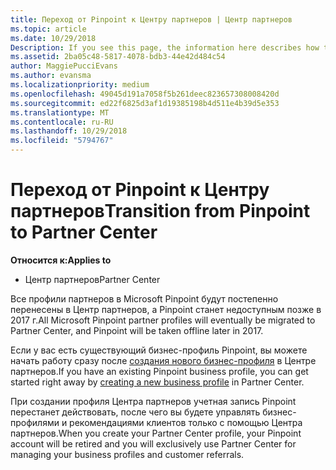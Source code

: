 ```yaml
---
title: Переход от Pinpoint к Центру партнеров | Центр партнеров
ms.topic: article
ms.date: 10/29/2018
Description: If you see this page, the information here describes how to transition from Pinpoint to Partner Center.
ms.assetid: 2ba05c48-5817-4078-bdb3-44e42d484c54
author: MaggiePucciEvans
ms.author: evansma
ms.localizationpriority: medium
ms.openlocfilehash: 49045d191a7058f5b261deec823657308008420d
ms.sourcegitcommit: ed22f6825d3af1d19385198b4d511e4b39d5e353
ms.translationtype: MT
ms.contentlocale: ru-RU
ms.lasthandoff: 10/29/2018
ms.locfileid: "5794767"
---
```

# <a name="transition-from-pinpoint-to-partner-center"></a><span data-ttu-id="7198a-102">Переход от Pinpoint к Центру партнеров</span><span class="sxs-lookup"><span data-stu-id="7198a-102">Transition from Pinpoint to Partner Center</span></span>

**<span data-ttu-id="7198a-103">Относится к:</span><span class="sxs-lookup"><span data-stu-id="7198a-103">Applies to</span></span>**

-  <span data-ttu-id="7198a-104">Центр партнеров</span><span class="sxs-lookup"><span data-stu-id="7198a-104">Partner Center</span></span>

<span data-ttu-id="7198a-105">Все профили партнеров в Microsoft Pinpoint будут постепенно перенесены в Центр партнеров, а Pinpoint станет недоступным позже в 2017 г.</span><span class="sxs-lookup"><span data-stu-id="7198a-105">All Microsoft Pinpoint partner profiles will eventually be migrated to Partner Center, and Pinpoint will be taken offline later in 2017.</span></span> 

<span data-ttu-id="7198a-106">Если у вас есть существующий бизнес-профиль Pinpoint, вы можете начать работу сразу после [создания нового бизнес-профиля](create-a-marketing-profile.md) в Центре партнеров.</span><span class="sxs-lookup"><span data-stu-id="7198a-106">If you have an existing Pinpoint business profile, you can get started right away by [creating a new business profile](create-a-marketing-profile.md) in Partner Center.</span></span>

<span data-ttu-id="7198a-107">При создании профиля Центра партнеров учетная запись Pinpoint перестанет действовать, после чего вы будете управлять бизнес-профилями и рекомендациями клиентов только с помощью Центра партнеров.</span><span class="sxs-lookup"><span data-stu-id="7198a-107">When you create your Partner Center profile, your Pinpoint account will be retired and you will exclusively use Partner Center for managing your business profiles and customer referrals.</span></span>